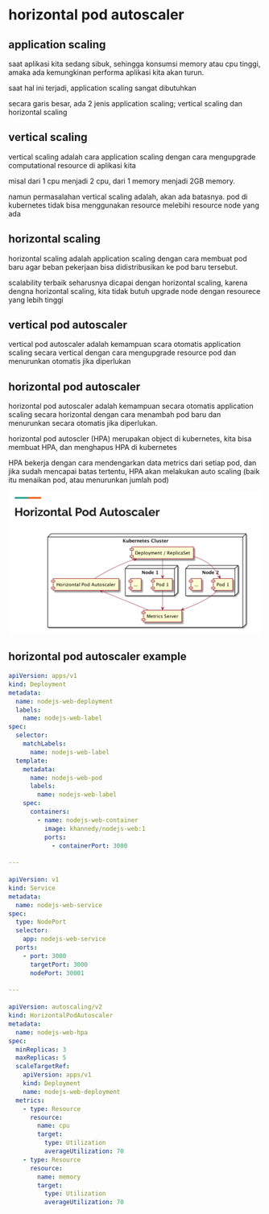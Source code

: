 # horizontal pod autoscaler

## application scaling

saat aplikasi kita sedang sibuk, sehingga konsumsi memory atau cpu tinggi, amaka ada kemungkinan performa aplikasi kita akan turun.

saat hal ini terjadi, application scaling sangat dibutuhkan

secara garis besar, ada 2 jenis application scaling; vertical scaling dan horizontal scaling

## vertical scaling

vertical scaling adalah cara application scaling dengan cara mengupgrade computational resource di aplikasi kita

misal dari 1 cpu menjadi 2 cpu, dari 1 memory menjadi 2GB memory.

namun permasalahan vertical scaling adalah, akan ada batasnya. pod di kubernetes tidak bisa menggunakan resource melebihi resource node yang ada 

## horizontal scaling

horizontal scaling adalah application scaling dengan cara membuat pod baru agar beban pekerjaan bisa didistribusikan ke pod baru tersebut.

scalability terbaik seharusnya dicapai dengan horizontal scaling, karena dengna horizontal scaling, kita tidak butuh upgrade node dengan resourece yang lebih tinggi

## vertical pod autoscaler

vertical pod autoscaler adalah kemampuan scara otomatis application scaling secara vertical dengan cara mengupgrade resource pod dan menurunkan otomatis jika diperlukan

## horizontal pod autoscaler

horizontal pod autoscaler adalah kemampuan secara otomatis application scaling secara horizontal dengan cara menambah pod baru dan menurunkan secara otomatis jika diperlukan.

horizontal pod autoscler (HPA) merupakan object di kubernetes, kita bisa membuat HPA, dan menghapus HPA di kubernetes

HPA bekerja dengan cara mendengarkan data metrics dari setiap pod, dan jika sudah mencapai batas tertentu, HPA akan melakukan auto scaling (baik itu menaikan pod, atau menurunkan jumlah pod)

![Untitled](horizontal%20pod%20autoscaler%20fa89cc1b32ec4a7b903f465c9c6890b1/Untitled.png)

## horizontal pod autoscaler example

```yaml
apiVersion: apps/v1
kind: Deployment
metadata:
  name: nodejs-web-deployment
  labels:
    name: nodejs-web-label
spec:
  selector:
    matchLabels:
      name: nodejs-web-label
  template:
    metadata:
      name: nodejs-web-pod
      labels:
        name: nodejs-web-label
    spec:
      containers:
        - name: nodejs-web-container
          image: khannedy/nodejs-web:1
          ports:
            - containerPort: 3000

---

apiVersion: v1
kind: Service
metadata:
  name: nodejs-web-service
spec:
  type: NodePort
  selector:
    app: nodejs-web-service
  ports:
    - port: 3000
      targetPort: 3000
      nodePort: 30001

---

apiVersion: autoscaling/v2
kind: HorizontalPodAutoscaler
metadata:
  name: nodejs-web-hpa
spec:
  minReplicas: 3
  maxReplicas: 5
  scaleTargetRef:
    apiVersion: apps/v1
    kind: Deployment
    name: nodejs-web-deployment
  metrics:
    - type: Resource
      resource:
        name: cpu
        target:
          type: Utilization
          averageUtilization: 70
    - type: Resource
      resource:
        name: memory
        target:
          type: Utilization
          averageUtilization: 70
```